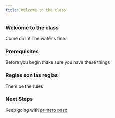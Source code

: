 ```yaml
---
title: Welcome to the class
---
```


### Welcome to the class
Come on in! The water's fine.

### Prerequisites
Before you begin make sure you have these things

### Reglas son las reglas
Them be the rules

### Next Steps
Keep going with [primero paso](paso-primero)

